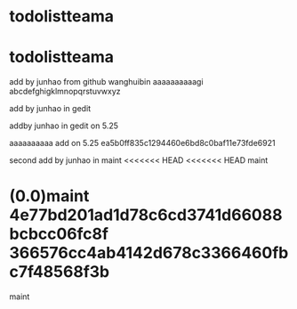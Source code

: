 # todolistteama
# todolistteama

add by junhao from github
wanghuibin
aaaaaaaaaagi
abcdefghigklmnopqrstuvwxyz

add by junhao in gedit

addby junhao in gedit on 5.25

aaaaaaaaaa
add  on 5.25
ea5b0ff835c1294460e6bd8c0baf11e73fde6921

second add by junhao in maint
<<<<<<< HEAD
<<<<<<< HEAD
 maint

(0.0)maint
 4e77bd201ad1d78c6cd3741d66088bcbcc06fc8f
366576cc4ab4142d678c3366460fbc7f48568f3b
=======
 maint


